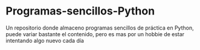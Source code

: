 # Programas-sencillos-Python
Un repositorio donde almaceno programas sencillos de práctica en Python, puede variar bastante el contenido, pero es mas por un hobbie de estar intentando algo nuevo cada día
